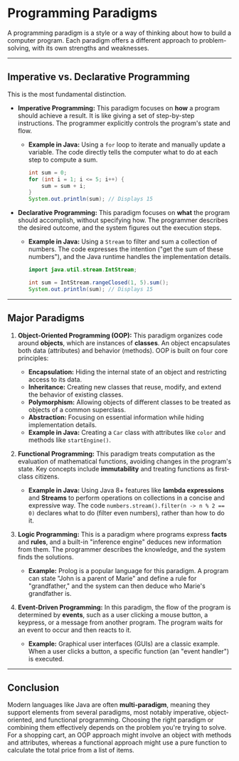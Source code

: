 # Programming Paradigms

A programming paradigm is a style or a way of thinking about how to build a computer program. Each paradigm offers a different approach to problem-solving, with its own strengths and weaknesses.

---

## Imperative vs. Declarative Programming

This is the most fundamental distinction.

* **Imperative Programming:** This paradigm focuses on **how** a program should achieve a result. It is like giving a set of step-by-step instructions. The programmer explicitly controls the program's state and flow.
    * **Example in Java:** Using a `for` loop to iterate and manually update a variable. The code directly tells the computer what to do at each step to compute a sum.

      ```java
      int sum = 0;
      for (int i = 1; i <= 5; i++) {
          sum = sum + i;
      }
      System.out.println(sum); // Displays 15
      ```

* **Declarative Programming:** This paradigm focuses on **what** the program should accomplish, without specifying how. The programmer describes the desired outcome, and the system figures out the execution steps.
    * **Example in Java:** Using a `Stream` to filter and sum a collection of numbers. The code expresses the intention ("get the sum of these numbers"), and the Java runtime handles the implementation details.

      ```java
      import java.util.stream.IntStream;

      int sum = IntStream.rangeClosed(1, 5).sum();
      System.out.println(sum); // Displays 15
      ```

---

## Major Paradigms

1.  **Object-Oriented Programming (OOP):**
    This paradigm organizes code around **objects**, which are instances of **classes**. An object encapsulates both data (attributes) and behavior (methods). OOP is built on four core principles:
    * **Encapsulation:** Hiding the internal state of an object and restricting access to its data.
    * **Inheritance:** Creating new classes that reuse, modify, and extend the behavior of existing classes.
    * **Polymorphism:** Allowing objects of different classes to be treated as objects of a common superclass.
    * **Abstraction:** Focusing on essential information while hiding implementation details.
    * **Example in Java:** Creating a `Car` class with attributes like `color` and methods like `startEngine()`.

2.  **Functional Programming:**
    This paradigm treats computation as the evaluation of mathematical functions, avoiding changes in the program's state. Key concepts include **immutability** and treating functions as first-class citizens.
    * **Example in Java:** Using Java 8+ features like **lambda expressions** and **Streams** to perform operations on collections in a concise and expressive way. The code `numbers.stream().filter(n -> n % 2 == 0)` declares what to do (filter even numbers), rather than how to do it.

3.  **Logic Programming:**
    This is a paradigm where programs express **facts** and **rules**, and a built-in "inference engine" deduces new information from them. The programmer describes the knowledge, and the system finds the solutions.
    * **Example:** Prolog is a popular language for this paradigm. A program can state "John is a parent of Marie" and define a rule for "grandfather," and the system can then deduce who Marie's grandfather is.

4.  **Event-Driven Programming:**
    In this paradigm, the flow of the program is determined by **events**, such as a user clicking a mouse button, a keypress, or a message from another program. The program waits for an event to occur and then reacts to it.
    * **Example:** Graphical user interfaces (GUIs) are a classic example. When a user clicks a button, a specific function (an "event handler") is executed.

---

## Conclusion

Modern languages like Java are often **multi-paradigm**, meaning they support elements from several paradigms, most notably imperative, object-oriented, and functional programming. Choosing the right paradigm or combining them effectively depends on the problem you're trying to solve. For a shopping cart, an OOP approach might involve an object with methods and attributes, whereas a functional approach might use a pure function to calculate the total price from a list of items.